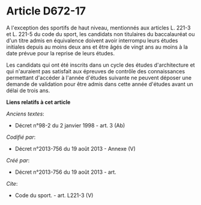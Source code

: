 # Article D672-17

A l'exception des sportifs de haut niveau, mentionnés aux articles L. 221-3 et L. 221-5 du code du sport, les candidats non
titulaires du baccalauréat ou d'un titre admis en équivalence doivent avoir interrompu leurs études initiales depuis au moins
deux ans et être âgés de vingt ans au moins à la date prévue pour la reprise de leurs études.

Les candidats qui ont été inscrits dans un cycle des études d'architecture et qui n'auraient pas satisfait aux épreuves de
contrôle des connaissances permettant d'accéder à l'année d'études suivante ne peuvent déposer une demande de validation pour
être admis dans cette année d'études avant un délai de trois ans.

**Liens relatifs à cet article**

_Anciens textes_:

  - Décret n°98-2 du 2 janvier 1998 - art. 3 (Ab)

_Codifié par_:

  - Décret n°2013-756 du 19 août 2013 -  Annexe (V)

_Créé par_:

  - Décret n°2013-756 du 19 août 2013 - art.

_Cite_:

  - Code du sport. - art. L221-3 (V)
